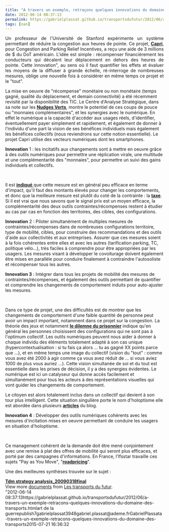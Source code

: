 ```yaml
---
title: "A travers un exemple, retraçons quelques innovations du domaine des transports"
date: 2012-06-14 08:37:13
permalink: https://gabrielplassat.github.io/transportsdufutur/2012/06/a-travers-un-exemple-retracons-quelques-innovations-du-domaine-des-transports.html
tags: [nan]
---
```


<p style="text-align: justify">Un professeur de l'Université de Stanford expérimente un système permettant de réduire la congestion aux heures de pointe. Ce projet, <a href="https://stanfordcapri.org/" target="_blank"><strong>Capri</strong></a>, pour Congestion and Parking Relief Incentives, a reçu une aide de 3 millions de $ du DoT américain. L'idée est simple : récompenser financièrement les conducteurs qui décalent leur déplacement en dehors des heures de pointe. Cette innovation", au sens où il faut quantifier les effets et évaluer les moyens de la diffuser à grande échelle, ré-interroge de nombreuses mesures, oblige une nouvelle fois à considérer en même temps ce projet et le "tout".  </p>  <!--more-->   <p style=""text-align: justify"">La mise en oeuvre de "récompense" monétaire ou non monétaire (temps gagné, qualité du déplacement, et demain connectivité) a été récemment revisité par la disponibilité des TIC. Le Centre d'Analyse Stratégique, dans sa note sur les <a href=""http://www.strategie.gouv.fr/content/note-d%E2%80%99analyse-216-nudges-verts-de-nouvelles-incitations-pour-des-comportements-ecologiques-"" target=""_blank""><strong>Nudges Verts</strong></a>, montre le potentiel de ces coups de pouce ou "monnaies complémentaires", et les synergies avec le numérique. En effet le numérique a la capacité d'accéder aux usages réels, d'identifier, éventuellement payer simplement et rapidement, et également de donner à l'individu d'une part la vision de ses bénéfices individuels mais également les bénéfices collectifs (nous reviendrons sur cette notion essentielle). Le projet Capri utilise des vecteurs numériques dont les smartphones.</p> <p style=""text-align: justify""><strong>Innovation</strong> 1 : les incitatifs aux changements sont à mettre en oeuvre grâce à des outils numériques pour permettre une réplication virale, une multitude et une complémentarité des "monnaies", pour permettre un suivi des gains individuels et collectifs.</p> <p style=""text-align: justify""> </p> <p style=""text-align: justify"">Il est <a href=""http://mobile.nytimes.com/2012/06/12/science/experimental-campaigns-pay-drivers-to-avoid-rush-hour-traffic.xml"" target=""_blank""><strong>indiqué</strong> </a>que cette mesure est en général peu efficace en terme d'impact, qu'il faut des montants élevés pour changer les comportements, et donc que la meilleure mesure est plutôt du coté de la contrainte : la <a href="https://gabrielplassat.github.io/transportsdufutur/2010/05/vous-commencez-a-travailler-a-8h30-cela-vous-coutera-plus-cher.html"" target=""_blank""><strong>taxe</strong></a>. Si il est vrai que nous savons que le signal prix est un moyen efficace, la complémentarité des deux outils contraintes/récompenses restent à étudier au cas par cas en fonction des territoires, des cibles, des configurations.</p> <p style=""text-align: justify""><strong>Innovation</strong> 2 : Piloter simultanément de multiples mesures de contraintes/récompenses dans de nombreuses configurations territoire, type de mobilité, cibles, pour construire des recommandations et des outils d'aide aux collectivités et aux entreprises. Assurer que ces mesures soient à la fois cohérentes entre elles et avec les autres (tarification parking, TC, politique vélo...), très faciles à comprendre pour être appropriées par les usagers. Les mesures visant à développer le covoiturage doivent également être mises en parallèle pour conduire finalement à contraindre l'autosoliste et récompenser tous les autres.</p> <p style=""text-align: justify""><strong>Innovation 3</strong> : Intégrer dans tous les projets de mobilité des mesures de  contraintes/récompenses, et également des outils permettant de  quantifier et comprendre les changements de comportement induits pour  auto-ajuster les mesures.</p> <p style=""text-align: justify""> </p> <p style=""text-align: justify"">Dans ce type de projet, une des difficultés est de montrer que les changements de comportement d'une faible quantité de personne peut avoir un impact important, notamment dans ce projet sur la congestion. La théorie des jeux et notamment <a href="https://gabrielplassat.github.io/transportsdufutur/2010/09/theorie-des-jeux-et-confiance-appliquees-aux-transports.html"" target=""_blank""><strong>le dilemne du prisonnier</strong></a> indique qu'en général les personnes choisissent des configurations qui ne sont pas à l'optimum collectif. Les outils numériques peuvent nous aider à donner à chaque individu des éléments totalement adapté à son cas unique (hypercontextualisation : si tu fais ça alors ... tu as gagné XX points parce que ...), et en même temps une image du collectif (vision du "tout" : comme vous avez été 2000 à agir comme ça vous avez réduit de ... si vous aviez 1000 de plus vous auriez ...). Cette vision simultanée de soi et du tout est essentielle dans les prises de décision, il y a des synergies évidentes. Le numérique est ici un catalyseur qui donne accès facilement et simultanément pour tous les acteurs à des représentations visuelles qui vont guider les changements de comportement.</p> <p style=""text-align: justify"">Le citoyen est alors totalement inclus dans un collectif qui devient à son tour plus intelligent. Cette situation singulière porte le nom d'holoptisme elle est abordée dans plusieurs <a href="https://gabrielplassat.github.io/transportsdufutur/?s=holoptisme"" target=""_blank""><strong>articles</strong></a> du blog.</p> <p style=""text-align: justify""><strong>Innovation 4</strong> : Développer des outils numériques cohérents avec les mesures d'incitation mises en oeuvre permettant de conduire les usagers en situation d'holoptisme.</p> <p style=""text-align: justify""> </p> <p style=""text-align: justify"">Ce management cohérent de la demande doit être mené conjointement avec une remise à plat des offres de mobilité qui seront plus efficaces, et porté par des campagnes d'informations. En France, l'Ifsstar travaille ces sujets "Pay as You Move", "<a href="https://gabrielplassat.github.io/transportsdufutur/2009/12/la-hollande-franchit-une-etape-majeure-en-matiere-de-mobilite-individuelle.html"" target=""_blank""><strong>roadpricing</strong></a>".</p> <p style=""text-align: justify"">Une des meilleures synthèses trouvée sur le sujet :</p> <div id=""__ss_13319705"" style=""width: 477px""><strong style=""margin: 12px 0 4px""><a href=""http://www.slideshare.net/transportsdufutur/tdm-strategy-analysis20090318final"" title=""Tdm strategy analysis_20090318final"">Tdm strategy analysis_20090318final</a></strong>         <div style=""padding: 5px 0 12px"">View more <a href=""http://www.slideshare.net/"">documents</a> from <a href=""http://www.slideshare.net/transportsdufutur"">Les transports du futur</a>.</div> </div>"2012-06-14 08:37:13https://gabrielplassat.github.io/transportsdufutur/2012/06/a-travers-un-exemple-retracons-quelques-innovations-du-domaine-des-transports.htmlart de la guerrepublish7gabrielplassat3948gabriel.plassat@ademe.frGabrielPlassata-travers-un-exemple-retracons-quelques-innovations-du-domaine-des-transports2015-07-21 16:36:32
